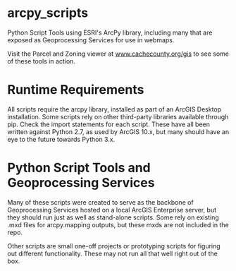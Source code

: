 # arcpy_scripts
Python Script Tools using ESRI's ArcPy library, including many that are exposed as Geoprocessing Services for use in webmaps.

Visit the Parcel and Zoning viewer at www.cachecounty.org/gis to see some of these tools in action.

# Runtime Requirements
All scripts require the arcpy library, installed as part of an ArcGIS Desktop installation. 
Some scripts rely on other third-party libraries available through pip. Check the import statements for each script.
These have all been written against Python 2.7, as used by ArcGIS 10.x, but many should have an eye to the future towards Python 3.x.

# Python Script Tools and Geoprocessing Services
Many of these scripts were created to serve as the backbone of Geoprocessing Services hosted on a local ArcGIS Enterprise server, but they should run just as well as stand-alone scripts. Some rely on existing .mxd files for arcpy.mapping outputs, but these mxds are not included in the repo. 

Other scripts are small one-off projects or prototyping scripts for figuring out different functionality. These may not run all that well right out of the box.
